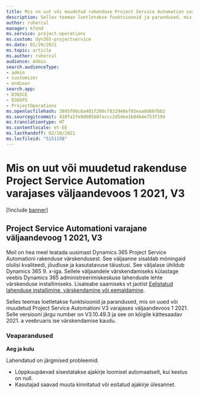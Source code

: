 ```yaml
---
title: Mis on uut või muudetud rakenduse Project Service Automation varajases väljaandevoos 1 2021, V3
description: Selles teemas loetletakse funktsioonid ja parandused, mis on saadaval Project Service Automationi varajases väljaandevoos 1 2021, V3.
author: ruhercul
manager: kfend
ms.service: project-operations
ms.custom: dyn365-projectservice
ms.date: 01/29/2021
ms.topic: article
ms.author: ruhercul
audience: Admin
search.audienceType:
- admin
- customizer
- enduser
search.app:
- D365CE
- D365PS
- ProjectOperations
ms.openlocfilehash: 3895f06c6a401f200cf832940ef85eaa8d66fbb2
ms.sourcegitcommit: 418fa1fe9d605b8faccc2d5dee1b04b4e753f194
ms.translationtype: HT
ms.contentlocale: et-EE
ms.lasthandoff: 02/10/2021
ms.locfileid: "5151158"
---
```

# <a name="whats-new-or-changed-in-project-service-automation-early-access-wave-1-2021-v3"></a>Mis on uut või muudetud rakenduse Project Service Automation varajases väljaandevoos 1 2021, V3

[!include [banner](../includes/psa-now-project-operations.md)]

## <a name="project-service-automation-early-access-wave-1-2021-v3"></a>Project Service Automationi varajane väljaandevoog 1 2021, V3

Meil on hea meel teatada uusimast Dynamics 365 Project Service Automationi rakenduse värskendusest. See väljaanne sisaldab mõningaid olulisi kvaliteedi, jõudluse ja kasutatavuse täiustusi. See väljalase ühildub Dynamics 365 9. x-iga. Sellele väljaandele värskendamiseks külastage veebis Dynamics 365 administreerimiskeskuse lahenduste lehte värskenduse installimiseks. Lisateabe saamiseks vt jaotist [Eelistatud lahenduse installimine, värskendamine või eemaldamine](https://docs.microsoft.com/power-platform/admin/install-remove-preferred-solution).

Selles teemas loetletakse funktsioonid ja parandused, mis on uued või muudetud Project Service Automationi V3 varajases väljaandevoos 1 2021. Selle versiooni järgu number on V3.10.49.3 ja see on kõigile kättesaadav 2021. a veebruaris ise värskendamise kaudu.


### <a name="bug-fixes"></a>Veaparandused

**Aeg ja kulu**

Lahendatud on järgmised probleemid.

- Lõppkuupäevad sisestatakse ajakirje loomisel automaatselt, kui kestus on null.
- Kasutajad saavad muuta kinnitatud või esitatud ajakirje ülesannet.
